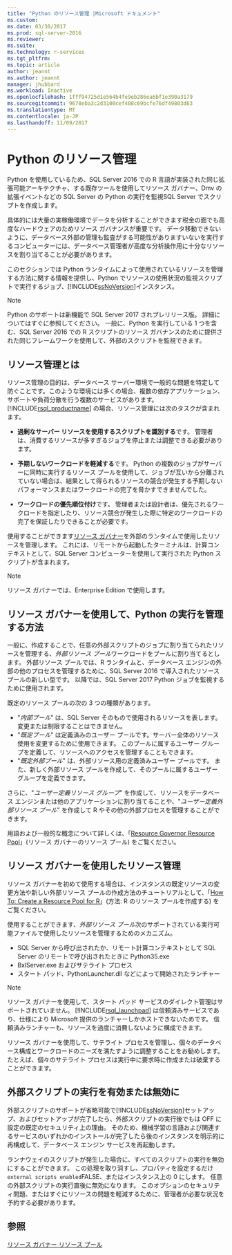 ```yaml
---
title: "Python のリソース管理 |Microsoft ドキュメント"
ms.custom: 
ms.date: 03/30/2017
ms.prod: sql-server-2016
ms.reviewer: 
ms.suite: 
ms.technology: r-services
ms.tgt_pltfrm: 
ms.topic: article
author: jeannt
ms.author: jeannt
manager: jhubbard
ms.workload: Inactive
ms.openlocfilehash: 1fff94725d1e564b4fe9eb286ea6bf1e390a3179
ms.sourcegitcommit: 9678eba3c2d3100cef408c69bcfe76df49803d63
ms.translationtype: MT
ms.contentlocale: ja-JP
ms.lasthandoff: 11/09/2017
---
```

# <a name="resource-governance-for-python"></a>Python のリソース管理

Python を使用しているため、SQL Server 2016 での R 言語が実装された同じ拡張可能アーキテクチャ、する既存ツールを使用してリソース ガバナー、Dmv の拡張イベントなどの SQL Server の Python の実行を監視SQL Server でスクリプトを作成します。

具体的には大量の実稼働環境でデータを分析することができます税金の面でも高度なハードウェアのためリソース ガバナンスが重要です。  データ移動できないように、データベース外部の管理も監査がする可能性がありますいないを実行するコンピューターには、データベース管理者が高度な分析操作用に十分なリソースを割り当てることが必要があります。

このセクションでは Python ランタイムによって使用されているリソースを管理する方法に関する情報を提供し、Python でリソースの使用状況の監視スクリプトで実行するジョブ、[!INCLUDE[ssNoVersion](../../includes/ssnoversion-md.md)]インスタンス。

> [!NOTE]
> Python のサポートは新機能で SQL Server 2017 されプレリリース版。 詳細についてはすぐに参照してください。
> 一般に、Python を実行している 1 つを含む、SQL Server 2016 での R スクリプトのリソース ガバナンスのために提供された同じフレームワークを使用して、外部のスクリプトを監視できます。

## <a name="what-is-resource-governance"></a>リソース管理とは

リソース管理の目的は、データベース サーバー環境で一般的な問題を特定して防ぐことです。このような環境には多くの場合、複数の依存アプリケーション、サポートや負荷分散を行う複数のサービスがあります。 [!INCLUDE[rsql_productname](../../includes/rsql-productname-md.md)] の場合、リソース管理には次のタスクが含まれます。  

+ **過剰なサーバー リソースを使用するスクリプトを識別する**です。 管理者は、消費するリソースが多すぎるジョブを停止または調整できる必要があります。

+ **予期しないワークロードを軽減する**です。 Python の複数のジョブがサーバーに同時に実行するリソース プールを使用して、ジョブが互いから分離されていない場合は、結果として得られるリソースの競合が発生する予期しないパフォーマンスまたはワークロードの完了を脅かすできませんでした。

+ **ワークロードの優先順位付け**です。 管理者または設計者は、優先されるワークロードを指定したり、リソース競合が発生した際に特定のワークロードの完了を保証したりできることが必要です。

使用することができます[リソース ガバナー](../../relational-databases/resource-governor/resource-governor.md)を外部のランタイムで使用したリソースを管理します。 これには、リモートから起動したターミナルは、計算コンテキストとして、SQL Server コンピューターを使用して実行された Python スクリプトが含まれます。

> [!NOTE] 
> リソース ガバナーでは、Enterprise Edition で使用します。

## <a name="how-to-use-resource-governor-to-manage-python-execution"></a>リソース ガバナーを使用して、Python の実行を管理する方法

一般に、作成することで、任意の外部スクリプトのジョブに割り当てられたリソースを管理する、*外部リソース プール*ワークロードをプールに割り当てるとします。 外部リソース プールでは、R ランタイムと、データベース エンジンの外部の他のプロセスを管理するために、SQL Server 2016 で導入されたリソース プールの新しい型です。 以降では、SQL Server 2017 Python ジョブを監視するために使用されます。

既定のリソース プールの次の 3 つの種類があります。

+ "*内部プール*" は、SQL Server そのもので使用されるリソースを表します。変更または制限することはできません。
+ "*既定プール*" は定義済みのユーザー プールです。サーバー全体のリソース使用を変更するために使用できます。 このプールに属するユーザー グループを定義して、リソースへのアクセスを管理することもできます。
+ "*既定外部プール*" は、外部リソース用の定義済みユーザー プールです。 また、新しく外部リソース プールを作成して、そのプールに属するユーザー グループを定義できます。

さらに、"*ユーザー定義リソース グループ*" を作成して、リソースをデータベース エンジンまたは他のアプリケーションに割り当てることや、"*ユーザー定義外部リソース プール*" を作成して R やその他の外部プロセスを管理することができます。

用語および一般的な概念について詳しくは、「[Resource Governor Resource Pool](../../relational-databases/resource-governor/resource-governor-resource-pool.md)」(リソース ガバナーのリソース プール) をご覧ください。

## <a name="resource-management-using-resource-governor"></a>リソース ガバナーを使用したリソース管理

リソース ガバナーを初めて使用する場合は、インスタンスの既定リソースの変更方法や新しい外部リソース プールの作成方法のチュートリアルとして、「[How To: Create a Resource Pool for R](../../advanced-analytics/r-services/how-to-create-a-resource-pool-for-r.md)」(方法: R のリソース プールを作成する) をご覧ください。

使用することができます、*外部リソース プール*次のサポートされている実行可能ファイルで使用したリソースを管理するためのメカニズム。

+ SQL Server から呼び出されたか、リモート計算コンテキストとして SQL Server のリモートで呼び出されたときに Python35.exe
+ BxlServer.exe およびサテライト プロセス
+ スタート パッド、PythonLauncher.dll などによって開始されたランチャー

> [!NOTE]
> リソース ガバナーを使用して、スタート パッド サービスのダイレクト管理はサポートされていません。 [!INCLUDE[rsql_launchpad](../../includes/rsql-launchpad-md.md)] は信頼済みサービスであり、仕様により Microsoft 提供のランチャーしかホストできないためです。 信頼済みランチャーも、リソースを過度に消費しないように構成できます。

リソース ガバナーを使用して、サテライト プロセスを管理し、個々のデータベース構成とワークロードのニーズを満たすように調整することをお勧めします。  たとえば、個々のサテライト プロセスは実行中に要求時に作成または破棄することができます。

## <a name="disable-or-enable-external-script-execution"></a>外部スクリプトの実行を有効または無効に

外部スクリプトのサポートが省略可能で[!INCLUDE[ssNoVersion](../../includes/ssnoversion-md.md)]セットアップ、およびセットアップが完了したら、外部スクリプトの実行後でもは OFF に設定の既定のセキュリティ上の理由。 そのため、機械学習の言語および関連するサービスのいずれかのインストールが完了したら後のインスタンスを明示的に再構成して、データベース エンジン サービスを再起動します。

ランナウェイのスクリプトが発生した場合に、すべてのスクリプトの実行を無効にすることができます。 この処理を取り消すし、プロパティを設定するだけ`external scripts enabled`FALSE、またはインスタンス上の 0 にします。 任意の外部スクリプトの実行直後に無効になります。 このオプションのセキュリティ問題、またはすぐにリソースの問題を軽減するために、管理者が必要な状況を予約する必要があります。

## <a name="see-also"></a>参照

[リソース ガバナー リソース プール](../../relational-databases/resource-governor/resource-governor-resource-pool.md)

